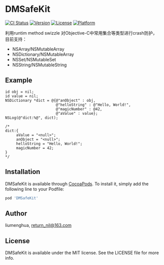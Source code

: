 # DMSafeKit

[![CI Status](https://img.shields.io/travis/liumenghua/DMSafeKit.svg?style=flat)](https://travis-ci.org/liumenghua/DMSafeKit)
[![Version](https://img.shields.io/cocoapods/v/DMSafeKit.svg?style=flat)](https://cocoapods.org/pods/DMSafeKit)
[![License](https://img.shields.io/cocoapods/l/DMSafeKit.svg?style=flat)](https://cocoapods.org/pods/DMSafeKit)
[![Platform](https://img.shields.io/cocoapods/p/DMSafeKit.svg?style=flat)](https://cocoapods.org/pods/DMSafeKit)

利用runtim method swizzle 对Objective-C中常用集合等类型进行crash防护，目前支持：
- NSArray/NSMutableArray
- NSDictionary/NSMutableArray
- NSSet/NSMutableSet
- NSString/NSMutableString

## Example

```objc
id obj = nil;
id value = nil;
NSDictionary *dict = @{@"anObject" : obj,
                       @"helloString" : @"Hello, World!",
                       @"magicNumber" : @42,
                       @"aValue" : value};
NSLog(@"dict:%@", dict);
    
/*
dict:{
     aValue = "<null>";
     anObject = "<null>";
     helloString = "Hello, World!";
     magicNumber = 42;
}
*/
```

## Installation

DMSafeKit is available through [CocoaPods](https://cocoapods.org). To install
it, simply add the following line to your Podfile:

```ruby
pod 'DMSafeKit'
```

## Author

liumenghua, return_nil@163.com

## License

DMSafeKit is available under the MIT license. See the LICENSE file for more info.
